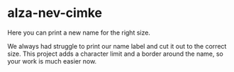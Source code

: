 # alza-nev-cimke
Here you can print a new name for the right size.

We always had struggle to print our name label and cut it out to the correct size. This project adds a character limit and a border around the name, so your work is much easier now.
